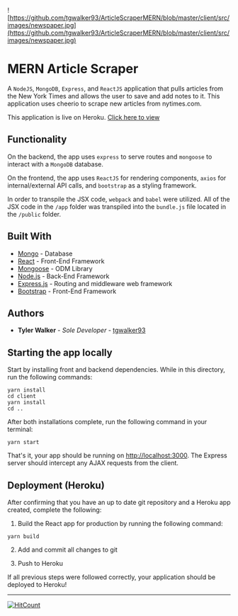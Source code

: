 ![https://github.com/tgwalker93/ArticleScraperMERN/blob/master/client/src/images/newspaper.jpg](https://github.com/tgwalker93/ArticleScraperMERN/blob/master/client/src/images/newspaper.jpg)

# MERN Article Scraper
A `NodeJS`, `MongoDB`, `Express`, and `ReactJS` application that pulls articles from the New York Times and allows the user to save and add notes to it. This application uses cheerio to scrape new articles from nytimes.com.

This application is live on Heroku. [Click here to view](https://mernarticlescraper.herokuapp.com/) 

## Functionality
On the backend, the app uses `express` to serve routes and `mongoose` to interact with a `MongoDB` database.

On the frontend, the app uses `ReactJS` for rendering components, `axios` for internal/external API calls, and `bootstrap` as a styling framework.

In order to transpile the JSX code, `webpack` and `babel` were utilized. All of the JSX  code in the `/app` folder was transpiled into the `bundle.js` file located in the `/public` folder.


## Built With

* [Mongo](https://www.mongodb.com/) - Database
* [React](https://reactjs.org/docs/hello-world.html) - Front-End Framework
* [Mongoose](http://mongoosejs.com/docs/api.html) - ODM Library
* [Node.js](https://nodejs.org/en/docs/) - Back-End Framework
* [Express.js](https://expressjs.com/) - Routing and middleware web framework
* [Bootstrap](https://getbootstrap.com/docs/3.3/getting-started/) - Front-End Framework


## Authors

* **Tyler Walker** - *Sole Developer* - [tgwalker93](https://github.com/tgwalker93)


## Starting the app locally

Start by installing front and backend dependencies. While in this directory, run the following commands:

```
yarn install
cd client
yarn install
cd ..
```

After both installations complete, run the following command in your terminal:

```
yarn start
```

That's it, your app should be running on <http://localhost:3000>. The Express server should intercept any AJAX requests from the client.

## Deployment (Heroku)

After confirming that you have an up to date git repository and a Heroku app created, complete the following:

1. Build the React app for production by running the following command:

```
yarn build
```

2. Add and commit all changes to git

3. Push to Heroku

If all previous steps were followed correctly, your application should be deployed to Heroku!


---


[![HitCount](http://hits.dwyl.io/tgwalker93/ArticleScraperMERN.svg)](http://hits.dwyl.io/tgwalker93/ArticleScraperMERN)